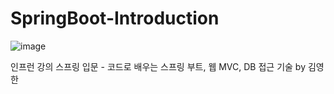 # SpringBoot-Introduction

![image](https://github.com/91CHS/SpringBoot-Introduction/assets/68048878/dc530fec-8ae2-4d6f-8a79-448063afa3aa)


인프런 강의
스프링 입문 - 코드로 배우는 스프링 부트, 웹 MVC, DB 접근 기술
by 김영한
